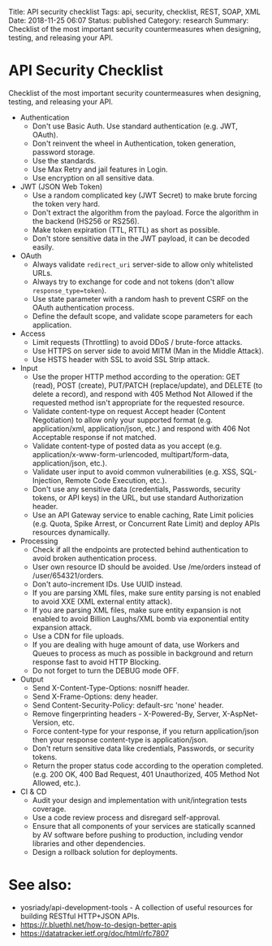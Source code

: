 Title: API security checklist
Tags: api, security, checklist, REST, SOAP, XML
Date: 2018-11-25 06:07
Status: published
Category: research
Summary: Checklist of the most important security countermeasures when designing, testing, and releasing your API.

API Security Checklist
======================
Checklist of the most important security countermeasures when designing,
testing, and releasing your API.

* Authentication
    * Don't use Basic Auth. Use standard authentication (e.g. JWT, OAuth).
    * Don't reinvent the wheel in Authentication, token generation, password storage.
    * Use the standards.
    * Use Max Retry and jail features in Login.
    * Use encryption on all sensitive data.
* JWT (JSON Web Token)
    * Use a random complicated key (JWT Secret) to make brute forcing the token very hard.
    * Don't extract the algorithm from the payload. Force the algorithm in the backend (HS256 or RS256).
    * Make token expiration (TTL, RTTL) as short as possible.
    * Don't store sensitive data in the JWT payload, it can be decoded easily.
* OAuth
    * Always validate `redirect_uri` server-side to allow only whitelisted URLs.
    * Always try to exchange for code and not tokens (don't allow `response_type=token`).
    * Use state parameter with a random hash to prevent CSRF on the OAuth authentication process.
    * Define the default scope, and validate scope parameters for each application.
* Access
    * Limit requests (Throttling) to avoid DDoS / brute-force attacks.
    * Use HTTPS on server side to avoid MITM (Man in the Middle Attack).
    * Use HSTS header with SSL to avoid SSL Strip attack.
* Input
    * Use the proper HTTP method according to the operation: GET (read), POST (create), PUT/PATCH (replace/update), and DELETE (to delete a record), and respond with 405 Method Not Allowed if the requested method isn't appropriate for the requested resource.
    * Validate content-type on request Accept header (Content Negotiation) to allow only your supported format (e.g. application/xml, application/json, etc.) and respond with 406 Not Acceptable response if not matched.
    * Validate content-type of posted data as you accept (e.g.  application/x-www-form-urlencoded, multipart/form-data, application/json, etc.).
    * Validate user input to avoid common vulnerabilities (e.g. XSS, SQL-Injection, Remote Code Execution, etc.).
    * Don't use any sensitive data (credentials, Passwords, security tokens, or API keys) in the URL, but use standard Authorization header.
    * Use an API Gateway service to enable caching, Rate Limit policies (e.g. Quota, Spike Arrest, or Concurrent Rate Limit) and deploy APIs resources dynamically.
* Processing
    * Check if all the endpoints are protected behind authentication to avoid broken authentication process.
    * User own resource ID should be avoided. Use /me/orders instead of
/user/654321/orders.
    * Don't auto-increment IDs. Use UUID instead.
    * If you are parsing XML files, make sure entity parsing is not enabled to avoid XXE (XML external entity attack).
    * If you are parsing XML files, make sure entity expansion is not enabled to avoid Billion Laughs/XML bomb via exponential entity expansion attack.
    * Use a CDN for file uploads.
    * If you are dealing with huge amount of data, use Workers and Queues to process as much as possible in background and return response fast to avoid HTTP Blocking.
    * Do not forget to turn the DEBUG mode OFF.
* Output
    * Send X-Content-Type-Options: nosniff header.
    * Send X-Frame-Options: deny header.
    * Send Content-Security-Policy: default-src 'none' header.
    * Remove fingerprinting headers - X-Powered-By, Server, X-AspNet-Version, etc.
    * Force content-type for your response, if you return application/json then your response content-type is application/json.
    * Don't return sensitive data like credentials, Passwords, or security tokens.
    * Return the proper status code according to the operation completed. (e.g. 200 OK, 400 Bad Request, 401 Unauthorized, 405 Method Not Allowed, etc.).
* CI & CD
    * Audit your design and implementation with unit/integration tests coverage.
    * Use a code review process and disregard self-approval.
    * Ensure that all components of your services are statically scanned by AV software before pushing to production, including vendor libraries and other dependencies.
    * Design a rollback solution for deployments.

See also:
=========
* yosriady/api-development-tools - A collection of useful resources for building RESTful HTTP+JSON APIs.
* https://r.bluethl.net/how-to-design-better-apis
* https://datatracker.ietf.org/doc/html/rfc7807
